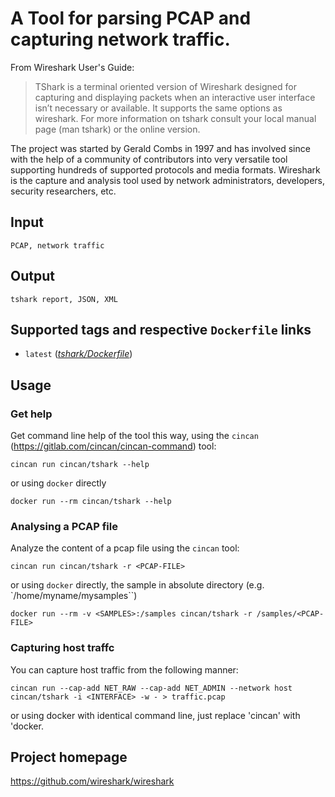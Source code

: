 # A Tool for parsing PCAP and capturing network traffic.

From Wireshark User's Guide:

> TShark is a terminal oriented version of Wireshark designed for capturing and displaying packets when an interactive user interface isn’t necessary or available. It supports the same options as wireshark. For more information on tshark consult your local manual page (man tshark) or the online version.

The project was started by
Gerald Combs in 1997 and has involved since with the help of a
community of contributors into very versatile tool supporting hundreds
of supported protocols and media formats. Wireshark is the capture and
analysis tool used by network administrators, developers, security
researchers, etc.

## Input

```
PCAP, network traffic
```

## Output

```
tshark report, JSON, XML
```

## Supported tags and respective `Dockerfile` links
* `latest` ([*tshark/Dockerfile*](https://gitlab.com/CinCan/tools/blob/master/tshark/Dockerfile))

## Usage

### Get help

Get command line help of the tool this way, using the
`cincan` (https://gitlab.com/cincan/cincan-command) tool:
```
cincan run cincan/tshark --help
```

or using `docker` directly

```
docker run --rm cincan/tshark --help
```

### Analysing a PCAP file

Analyze the content of a pcap file using the `cincan` tool:

```
cincan run cincan/tshark -r <PCAP-FILE>
```

or using `docker` directly, the sample in absolute directory <SAMPLES>
(e.g. `/home/myname/mysamples``)

```
docker run --rm -v <SAMPLES>:/samples cincan/tshark -r /samples/<PCAP-FILE>
```

### Capturing host traffc

You can capture host traffic from <INTERFACE> the following manner:

```
cincan run --cap-add NET_RAW --cap-add NET_ADMIN --network host cincan/tshark -i <INTERFACE> -w - > traffic.pcap
```


or using docker with identical command line, just replace 'cincan' with 'docker.

## Project homepage

https://github.com/wireshark/wireshark
